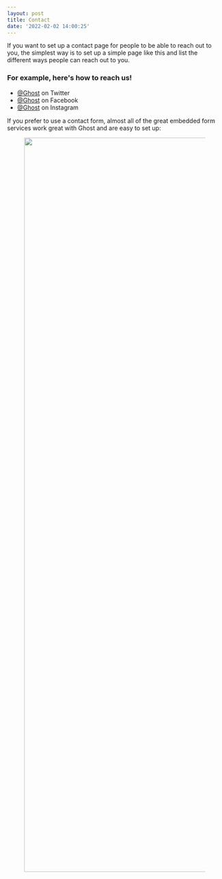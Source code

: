 ```yaml
---
layout: post
title: Contact
date: '2022-02-02 14:00:25'
---
```


If you want to set up a contact page for people to be able to reach out to you, the simplest way is to set up a simple page like this and list the different ways people can reach out to you.

### For example, here's how to reach us!

- [@Ghost](https://twitter.com/ghost) on Twitter
- [@Ghost](https://www.facebook.com/ghost) on Facebook
- [@Ghost](https://instagram.com/ghost) on Instagram

If you prefer to use a contact form, almost all of the great embedded form services work great with Ghost and are easy to set up:

<figure class="kg-card kg-image-card"><a href="https://ghost.org/integrations/?tag=forms"><img src="https://static.ghost.org/v4.0.0/images/integrations.png" class="kg-image" alt loading="lazy" width="2944" height="1716"></a></figure>